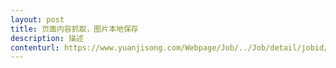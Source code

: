 ```yaml
---                
layout: post       
title: 页面内容抓取，图片本地保存           
description: 描述     
contenturl: https://www.yuanjisong.com/Webpage/Job/../Job/detail/jobid/101473      
---                 
```

